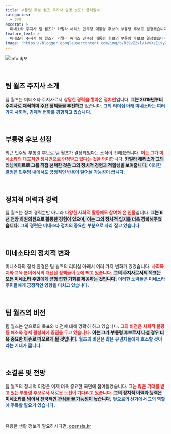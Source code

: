 ```yaml
---
title: 부통령 후보 월즈 주지사 임명 보도! 클릭필수!
categories:
  - 정치
excerpt: >
  미네소타 주지사 팀 월즈가 카멀라 해리스 민주당 대통령 후보의 부통령 후보로 결정됐습니다. 6일 CNN 보도에 따르면, 월즈 주지사는 6선 연방 하원의원 출신으로 공식 발표를 앞두고 있습니다. 클릭해 자세한 소식을 확인하세요!
feature_text: >
  미네소타 주지사 팀 월즈가 카멀라 해리스 민주당 대통령 후보의 부통령 후보로 결정됐습니다. 6일 CNN 보도에 따르면, 월즈 주지사는 6선 연방 하원의원 출신으로 공식 발표를 앞두고 있습니다. 클릭해 자세한 소식을 확인하세요!
image: 'https://blogger.googleusercontent.com/img/b/R29vZ2xl/AVvXsEixyZcFfHzMRdzZMjFBmAUKJYCLCGyLL1o632UiGVXcaFdKo_bkvkuCioo0uUKlGfBVcT3P84aROyZIXSBEx3Aw5nCQ3pTgDom1WDC4m8eifvWiAmWEEVb4x6G_l8C0QH225ldMjyaFvpxGEBGNO37VmDTDMHGhJPq73UglMfDca1-0aw/s1600/blogspot.png'
---
```


<p><img src="https://blogger.googleusercontent.com/img/b/R29vZ2xl/AVvXsEixyZcFfHzMRdzZMjFBmAUKJYCLCGyLL1o632UiGVXcaFdKo_bkvkuCioo0uUKlGfBVcT3P84aROyZIXSBEx3Aw5nCQ3pTgDom1WDC4m8eifvWiAmWEEVb4x6G_l8C0QH225ldMjyaFvpxGEBGNO37VmDTDMHGhJPq73UglMfDca1-0aw/s1600/blogspot.png" alt="info 속보" /></p>

<p data-ke-size="size16">&nbsp;</p>

<h2 data-ke-size="size26">팀 월즈 주지사 소개</h2>

<p>팀 월즈는 미네소타 주지사로서 <b><span style="color: #ee2323;">상당한 경력을 쌓아온 정치인</span></b>입니다. <b><span style="background-color: #21538527;">그는 2019년부터 주지사로 재직하며 주요 정책들을 추진하고</span></b> 있습니다. <b><span style="color: #1a5490;">그의 리더십 아래 미네소타는 여러 가지 사회적, 경제적 변화를 경험하고 있습니다.</span></b></p>

<p data-ke-size="size16">&nbsp;</p>

<h2 data-ke-size="size26">부통령 후보 선정</h2>

<p>최근 민주당 부통령 후보로 팀 월즈가 결정되었다는 소식이 전해졌습니다. <b><span style="color: #ee2323;">이는 그가 미네소타의 대표적인 정치인으로 인정받고 있다는 것을 의미</span></b>합니다. <b><span style="background-color: #21538527;">카멀라 해리스가 그의 러닝메이트로 그를 직접 선택한 것은 그의 정치적 경험과 적합성을 보여줍니다.</span></b> <b><span style="color: #1a5490;">이러한 결정은 민주당 내에서도 긍정적인 반응이 일어날 가능성이 큽니다.</span></b></p>

<p data-ke-size="size16">&nbsp;</p>

<h2 data-ke-size="size26">정치적 이력과 경력</h2>

<p>팀 월즈는 정치 경력뿐만 아니라 <b><span style="color: #ee2323;">다양한 사회적 활동에도 참여해 온 인물</span></b>입니다. <b><span style="background-color: #21538527;">그는 6선 연방 하원의원으로 활동한 경험이 있으며, 이는 그의 정치적 입지를 더욱 강화해주었습니다.</span></b> <b><span style="color: #1a5490;">그의 경련은 미네소타 정치의 중요한 부분으로 자리 잡고 있습니다.</span></b></p>

<p data-ke-size="size16">&nbsp;</p>

<h2 data-ke-size="size26">미네소타의 정치적 변화</h2>

<p>미네소타의 정치 환경은 팀 월즈의 리더십 아래서 여러 가지 변화가 있었습니다. <b><span style="color: #ee2323;">사회복지와 교육 분야에서의 개선된 정책들이 눈에 띄고 있습니다</span></b>. <b><span style="background-color: #21538527;">그의 주지사로서의 목표는 모든 미네소타 주민에게 균형 잡힌 기회를 제공하는 것입니다.</span></b> <b><span style="color: #1a5490;">이러한 노력들은 미네소타 주민들에게 긍정적인 영향을 미치고 있습니다.</span></b></p>

<p data-ke-size="size16">&nbsp;</p>

<h2 data-ke-size="size26">팀 월즈의 비전</h2>

<p>팀 월즈는 앞으로의 목표와 비전에 대해 명확히 하고 있습니다. <b><span style="color: #ee2323;">그의 비전은 사회적 불평등 해소와 경제 활성화에 중점을 두고 있습니다</span></b>. <b><span style="background-color: #21538527;">이는 그가 부통령 후보로서 나설 경우 더욱 중요한 이슈로 떠오르게 될 것입니다.</span></b> <b><span style="color: #1a5490;">월즈의 비전은 많은 유권자들에게 호소할 것이라는 기대가 큽니다.</span></b></p>

<p data-ke-size="size16">&nbsp;</p>

<h2 data-ke-size="size26">소결론 및 전망</h2>

<p>팀 월즈의 정치적 여정은 이제 더욱 중요한 국면에 접어들었습니다. <b><span style="color: #ee2323;">그는 많은 기대를 받고 있는 부통령 후보로서 새로운 도전이 기다리고 있습니다</span></b>. <b><span style="background-color: #21538527;">그의 정치적 이력과 능력은 미네소타를 넘어서 전국적인 관심을 끌 가능성이 높습니다.</span></b> <b><span style="color: #1a5490;">앞으로의 선거에서 그의 역할에 주목할 필요가 있습니다.</span></b></p>

<p data-ke-size="size16">&nbsp;</p>
유용한 생활 정보가 필요하시다면, <a href="https://opensis.kr" rel="dofollow">opensis.kr</a>



